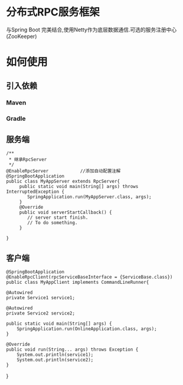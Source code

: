 # 分布式RPC服务框架
与Spring Boot 完美结合,使用Netty作为底层数据通信.可选的服务注册中心(ZooKeeper)



# 如何使用

## 引入依赖

### Maven

### Gradle


## 服务端

    /**
     * 继承RpcServer
     */
    @EnableRpcServer            //添加自动配置注解
    @SpringBootApplication
    public class MyAppServer extends RpcServer{
         public static void main(String[] args) throws InterruptedException {
            SpringApplication.run(MyAppServer.class, args);
         }
         @Override
         public void serverStartCallback() {
            // server start finish.
            // To do something.
         }

    }


## 客户端

    @SpringBootApplication
    @EnableRpcClient(rpcServiceBaseInterface = {ServiceBase.class})
    public class MyAppClient implements CommandLineRunner{

    @Autowired
    private Service1 service1;

    @Autowired
    private Service2 service2;

    public static void main(String[] args) {
        SpringApplication.run(OnlineApplication.class, args);
    }

    @Override
    public void run(String... args) throws Exception {
        System.out.println(service1);
        System.out.println(service2);
    }
}